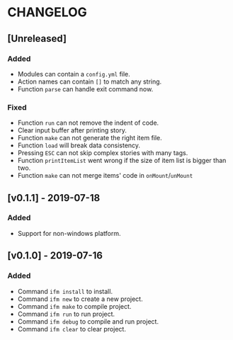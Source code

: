 # CHANGELOG

## [Unreleased]

### Added

- Modules can contain a `config.yml` file.
- Action names can contain `[]` to match any string.
- Function `parse` can handle exit command now.

### Fixed

- Function `run` can not remove the indent of code.
- Clear input buffer after printing story.
- Function `make` can not generate the right item file.
- Function `load` will break data consistency.
- Pressing `ESC` can not skip complex stories with many tags.
- Function `printItemList` went wrong if the size of item list is bigger than two.
- Function `make` can not merge items' code in `onMount`/`unMount`

## [v0.1.1] - 2019-07-18

### Added

- Support for non-windows platform. 

## [v0.1.0] - 2019-07-16

### Added

- Command `ifm install` to install.
- Command `ifm new` to create a new project.
- Command `ifm make` to compile project.
- Command `ifm run` to run project.
- Command `ifm debug` to compile and run project.
- Command `ifm clear` to clear project.